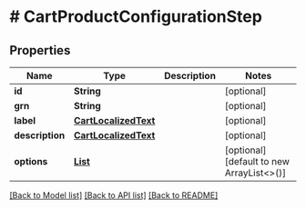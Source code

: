 # # CartProductConfigurationStep


## Properties 


Name | Type | Description | Notes
------------ | ------------- | ------------- | -------------
**id**| **String** |   | [optional]
**grn**| **String** |   | [optional]
**label**| [**CartLocalizedText**](CartLocalizedText.md) |   | [optional]
**description**| [**CartLocalizedText**](CartLocalizedText.md) |   | [optional]
**options**| [**List<CartProductConfigurationStepOption>**](CartProductConfigurationStepOption.md) |   | [optional] [default to new ArrayList<>()]


[[Back to Model list]](../../README.md#models) [[Back to API list]](../../README.md#endpoints) [[Back to README]](../../README.md)

